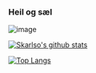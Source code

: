 ### Heil og sæl

![image](https://github.githubassets.com/images/mona-whisper.gif)

[![Skarlso's github stats](https://github-readme-stats.vercel.app/api?username=skarlso&theme=radical)](https://github.com/anuraghazra/github-readme-stats)

[![Top Langs](https://github-readme-stats.vercel.app/api/top-langs/?username=skarlso&theme=radical&hide=html)](https://github.com/anuraghazra/github-readme-stats)

